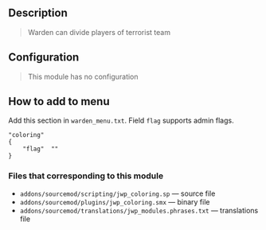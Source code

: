## Description
>Warden can divide players of terrorist team

## Configuration
>This module has no configuration

## How to add to menu
Add this section in `warden_menu.txt`. Field `flag` supports admin flags.
```
"coloring"
{
	"flag"	""
}
```

### Files that corresponding to this module
- `addons/sourcemod/scripting/jwp_coloring.sp` — source file
- `addons/sourcemod/plugins/jwp_coloring.smx` — binary file
- `addons/sourcemod/translations/jwp_modules.phrases.txt` — translations file